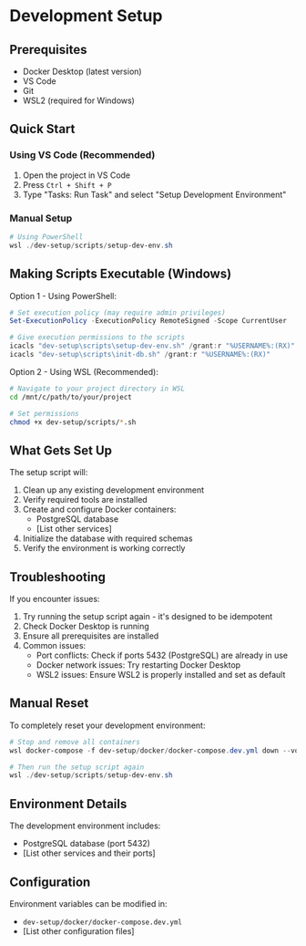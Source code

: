 # Development Setup

## Prerequisites

- Docker Desktop (latest version)
- VS Code
- Git
- WSL2 (required for Windows)

## Quick Start

### Using VS Code (Recommended)

1. Open the project in VS Code
2. Press `Ctrl + Shift + P`
3. Type "Tasks: Run Task" and select "Setup Development Environment"

### Manual Setup

```powershell
# Using PowerShell
wsl ./dev-setup/scripts/setup-dev-env.sh
```

## Making Scripts Executable (Windows)

Option 1 - Using PowerShell:

```powershell
# Set execution policy (may require admin privileges)
Set-ExecutionPolicy -ExecutionPolicy RemoteSigned -Scope CurrentUser

# Give execution permissions to the scripts
icacls "dev-setup\scripts\setup-dev-env.sh" /grant:r "%USERNAME%:(RX)"
icacls "dev-setup\scripts\init-db.sh" /grant:r "%USERNAME%:(RX)"
```

Option 2 - Using WSL (Recommended):

```bash
# Navigate to your project directory in WSL
cd /mnt/c/path/to/your/project

# Set permissions
chmod +x dev-setup/scripts/*.sh
```

## What Gets Set Up

The setup script will:

1. Clean up any existing development environment
2. Verify required tools are installed
3. Create and configure Docker containers:
   - PostgreSQL database
   - [List other services]
4. Initialize the database with required schemas
5. Verify the environment is working correctly

## Troubleshooting

If you encounter issues:

1. Try running the setup script again - it's designed to be idempotent
2. Check Docker Desktop is running
3. Ensure all prerequisites are installed
4. Common issues:
   - Port conflicts: Check if ports 5432 (PostgreSQL) are already in use
   - Docker network issues: Try restarting Docker Desktop
   - WSL2 issues: Ensure WSL2 is properly installed and set as default

## Manual Reset

To completely reset your development environment:

```powershell
# Stop and remove all containers
wsl docker-compose -f dev-setup/docker/docker-compose.dev.yml down --volumes

# Then run the setup script again
wsl ./dev-setup/scripts/setup-dev-env.sh
```

## Environment Details

The development environment includes:

- PostgreSQL database (port 5432)
- [List other services and their ports]

## Configuration

Environment variables can be modified in:

- `dev-setup/docker/docker-compose.dev.yml`
- [List other configuration files]
